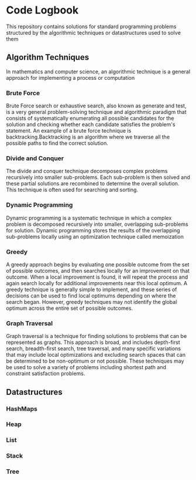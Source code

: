 # Code Logbook
This repository contains solutions for standard programming problems structured by the algorithmic techniques or datastructures 
used to solve them

## Algorithm Techniques
In mathematics and computer science, an algorithmic technique is a general approach for implementing a process or computation


### Brute Force
Brute Force search or exhaustive search, also known as generate and test, is a very general problem-solving technique and algorithmic paradigm that consists of systematically enumerating all possible candidates 
for the solution and checking whether each candidate satisfies the problem's statement. An example of a brute force technique is backtracking.Backtracking is an algorithm where we 
traverse all the possible paths to find the correct solution. 

### Divide and Conquer
The divide and conquer technique decomposes complex problems recursively into smaller sub-problems. 
Each sub-problem is then solved and these partial solutions are recombined to determine the overall solution. 
This technique is often used for searching and sorting.

### Dynamic Programming
Dynamic programming is a systematic technique in which a complex problem is decomposed recursively into smaller, overlapping sub-problems for solution.
Dynamic programming stores the results of the overlapping sub-problems locally using an optimization technique called memoization


### Greedy 
A greedy approach begins by evaluating one possible outcome from the set of possible outcomes, and then searches locally for an improvement on that outcome.
When a local improvement is found, it will repeat the process and again search locally for additional improvements near this local optimum. 
A greedy technique is generally simple to implement, and these series of decisions can be used to find local optimums depending on where the search began. 
However, greedy techniques may not identify the global optimum across the entire set of possible outcomes.


### Graph Traversal
Graph traversal is a technique for finding solutions to problems that can be represented as graphs.
This approach is broad, and includes depth-first search, breadth-first search, tree traversal, and many specific variations that may include local optimizations and excluding search spaces that can be determined to be non-optimum or not possible. 
These techniques may be used to solve a variety of problems including shortest path and constraint satisfaction problems.

## Datastructures


### HashMaps

### Heap

### List

### Stack

### Tree


